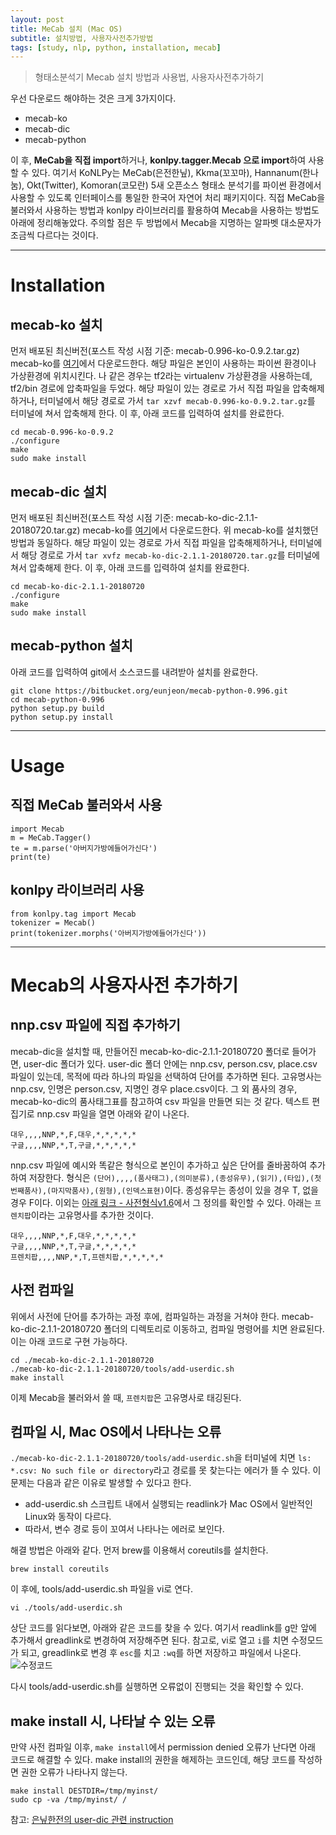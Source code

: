 ```yaml
---
layout: post
title: MeCab 설치 (Mac OS)
subtitle: 설치방법, 사용자사전추가방법
tags: [study, nlp, python, installation, mecab]
---
```

> 형태소분석기 Mecab 설치 방법과 사용법, 사용자사전추가하기

우선 다운로드 해야하는 것은 크게 3가지이다.
* mecab-ko
* mecab-dic
* mecab-python

이 후, **MeCab을 직접 import**하거나, **konlpy.tagger.Mecab 으로 import**하여 사용할 수 있다. 여기서 KoNLPy는 MeCab(은전한닢), Kkma(꼬꼬마), Hannanum(한나눔), Okt(Twitter), Komoran(코모란) 5새 오픈소스 형태소 분석기를 파이썬 환경에서 사용할 수 있도록 인터페이스를 통일한 한국어 자연어 처리 패키지이다. 직접 MeCab을 불러와서 사용하는 방법과 konlpy 라이브러리를 활용하여 Mecab을 사용하는 방법도 아래에 정리해놓았다. 주의할 점은 두 방법에서 Mecab을 지명하는 알파벳 대소문자가 조금씩 다르다는 것이다.

---

# Installation
## mecab-ko 설치
먼저 배포된 최신버전(포스트 작성 시점 기준: mecab-0.996-ko-0.9.2.tar.gz) mecab-ko를 [여기](https://bitbucket.org/eunjeon/mecab-ko/downloads/)에서 다운로드한다. 해당 파일은 본인이 사용하는 파이썬 환경이나 가상환경에 위치시킨다. 나 같은 경우는 tf2라는 virtualenv 가상환경을 사용하는데, tf2/bin 경로에 압축파일을 두었다. 해당 파일이 있는 경로로 가서 직접 파일을 압축해제하거나, 터미널에서 해당 경로로 가서 `tar xzvf mecab-0.996-ko-0.9.2.tar.gz`를 터미널에 쳐서 압축해제 한다. 이 후, 아래 코드를 입력하여 설치를 완료한다.

```
cd mecab-0.996-ko-0.9.2
./configure
make
sudo make install
```

## mecab-dic 설치
먼저 배포된 최신버전(포스트 작성 시점 기준: mecab-ko-dic-2.1.1-20180720.tar.gz) mecab-ko를 [여기](https://bitbucket.org/eunjeon/mecab-ko-dic/downloads/)에서 다운로드한다. 위 mecab-ko를 설치했던 방법과 동일하다. 해당 파일이 있는 경로로 가서 직접 파일을 압축해제하거나, 터미널에서 해당 경로로 가서 `tar xvfz mecab-ko-dic-2.1.1-20180720.tar.gz`를 터미널에 쳐서 압축해제 한다. 이 후, 아래 코드를 입력하여 설치를 완료한다.

```
cd mecab-ko-dic-2.1.1-20180720
./configure
make
sudo make install
```

## mecab-python 설치
아래 코드를 입력하여 git에서 소스코드를 내려받아 설치를 완료한다.
```
git clone https://bitbucket.org/eunjeon/mecab-python-0.996.git
cd mecab-python-0.996
python setup.py build
python setup.py install
```

---

# Usage
## 직접 MeCab 불러와서 사용
```
import Mecab
m = MeCab.Tagger()
te = m.parse('아버지가방에들어가신다')
print(te)
```

## konlpy 라이브러리 사용
```
from konlpy.tag import Mecab
tokenizer = Mecab()
print(tokenizer.morphs('아버지가방에들어가신다'))
```

---

# Mecab의 사용자사전 추가하기
## nnp.csv 파일에 직접 추가하기
mecab-dic을 설치할 때, 만들어진 mecab-ko-dic-2.1.1-20180720 폴더로 들어가면, user-dic 폴더가 있다. user-dic 폴더 안에는 nnp.csv, person.csv, place.csv 파일이 있는데, 목적에 따라 하나의 파일을 선택하여 단어를 추가하면 된다. 고유명사는 nnp.csv, 인명은 person.csv, 지명인 경우 place.csv이다. 그 외 품사의 경우, mecab-ko-dic의 품사태그표를 참고하여 csv 파일을 만들면 되는 것 같다. 텍스트 편집기로 nnp.csv 파일을 열면 아래와 같이 나온다.
```
대우,,,,NNP,*,F,대우,*,*,*,*,*
구글,,,,NNP,*,T,구글,*,*,*,*,*
```

nnp.csv 파일에 예시와 똑같은 형식으로 본인이 추가하고 싶은 단어를 줄바꿈하여 추가하여 저장한다. 형식은 `(단어),,,,(품사태그),(의미분류),(종성유무),(읽기),(타입),(첫번째품사),(마지막품사),(원형),(인덱스표현)`이다. 종성유무는 종성이 있을 경우 T, 없을 경우 F이다. 이외는 [아래 링크 - 사전형식v1.6](https://docs.google.com/spreadsheet/ccc?key=0ApcJghR6UMXxdEdURGY2YzIwb3dSZ290RFpSaUkzZ0E&usp=sharing#gid=4)에서 그 정의를 확인할 수 있다. 아래는 `프렌치팝`이라는 고유명사를 추가한 것이다.

```
대우,,,,NNP,*,F,대우,*,*,*,*,*
구글,,,,NNP,*,T,구글,*,*,*,*,*
프렌치팝,,,,NNP,*,T,프렌치팝,*,*,*,*,*
```

## 사전 컴파일
위에서 사전에 단어를 추가하는 과정 후에, 컴파일하는 과정을 거쳐야 한다. mecab-ko-dic-2.1.1-20180720 폴더의 디렉토리로 이동하고, 컴파일 명령어를 치면 완료된다. 이는 아래 코드로 구현 가능하다.
```
cd ./mecab-ko-dic-2.1.1-20180720
./mecab-ko-dic-2.1.1-20180720/tools/add-userdic.sh
make install
```

이제 Mecab을 불러와서 쓸 때, `프렌치팝`은 고유명사로 태깅된다.

## 컴파일 시, Mac OS에서 나타나는 오류
`./mecab-ko-dic-2.1.1-20180720/tools/add-userdic.sh`을 터미널에 치면 `ls: *.csv: No such file or directory`라고 경로를 못 찾는다는 에러가 뜰 수 있다. 이 문제는 다음과 같은 이유로 발생할 수 있다고 한다.
* add-userdic.sh 스크립트 내에서 실행되는 readlink가 Mac OS에서 일반적인 Linux와 동작이 다르다.
* 따라서, 변수 경로 등이 꼬여서 나타나는 에러로 보인다.

해결 방법은 아래와 같다. 먼저 brew를 이용해서 coreutils를 설치한다.
```
brew install coreutils
```

이 후에, tools/add-userdic.sh 파일을 vi로 연다.
```
vi ./tools/add-userdic.sh
```

상단 코드를 읽다보면, 아래와 같은 코드를 찾을 수 있다. 여기서 readlink를 g만 앞에 추가해서 greadlink로 변경하여 저장해주면 된다. 참고로, vi로 열고 `i`를 치면 수정모드가 되고, greadlink로 변경 후 `esc`를 치고 `:wq`를 하면 저장하고 파일에서 나온다.
![수정코드](https://joyae.github.io/img/mecab_오류수정.png)

다시 tools/add-userdic.sh를 실행하면 오류없이 진행되는 것을 확인할 수 있다.

## make install 시, 나타날 수 있는 오류
만약 사전 컴파일 이후, `make install`에서 permission denied 오류가 난다면 아래 코드로 해결할 수 있다. make install의 권한을 해제하는 코드인데, 해당 코드를 작성하면 권한 오류가 나타나지 않는다.
```
make install DESTDIR=/tmp/myinst/
sudo cp -va /tmp/myinst/ /
```

참고: [은닢한전의 user-dic 관련 instruction](https://bitbucket.org/eunjeon/mecab-ko-dic/src/ce04f82ab0083fb24e4e542e69d9e88a672c3325/final/user-dic/?at=master)
